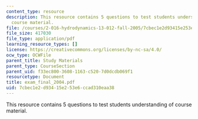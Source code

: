 ```yaml
---
content_type: resource
description: This resource contains 5 questions to test students understanding of
  course material.
file: /courses/2-016-hydrodynamics-13-012-fall-2005/7cbec1e2d93415e253e6ccad310eaa38_exam_final_2004.pdf
file_size: 417030
file_type: application/pdf
learning_resource_types: []
license: https://creativecommons.org/licenses/by-nc-sa/4.0/
ocw_type: OCWFile
parent_title: Study Materials
parent_type: CourseSection
parent_uid: f33ec800-3608-1163-c520-7d0dcdb069f1
resourcetype: Document
title: exam_final_2004.pdf
uid: 7cbec1e2-d934-15e2-53e6-ccad310eaa38
---
```

This resource contains 5 questions to test students understanding of course material.
